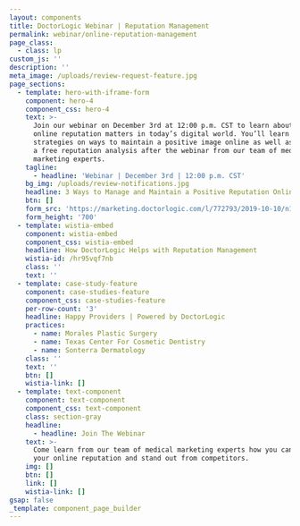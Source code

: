```yaml
---
layout: components
title: DoctorLogic Webinar | Reputation Management
permalink: webinar/online-reputation-management
page_class:
  - class: lp
custom_js: ''
description: ''
meta_image: /uploads/review-request-feature.jpg
page_sections:
  - template: hero-with-iframe-form
    component: hero-4
    component_css: hero-4
    text: >-
      Join our webinar on December 3rd at 12:00 p.m. CST to learn about why your
      online reputation matters in today’s digital world. You’ll learn 3 proven
      strategies on ways to maintain a positive image online as well as receive
      a free reputation analysis after the webinar from our team of medical
      marketing experts.
    tagline:
      - headline: 'Webinar | December 3rd | 12:00 p.m. CST'
    bg_img: /uploads/review-notifications.jpg
    headline: 3 Ways to Manage and Maintain a Positive Reputation Online
    btn: []
    form_src: 'https://marketing.doctorlogic.com/l/772793/2019-10-10/n1wx'
    form_height: '700'
  - template: wistia-embed
    component: wistia-embed
    component_css: wistia-embed
    headline: How DoctorLogic Helps with Reputation Management
    wistia-id: /hr95vqf7nb
    class: ''
    text: ''
  - template: case-study-feature
    component: case-studies-feature
    component_css: case-studies-feature
    per-row-count: '3'
    headline: Happy Providers | Powered by DoctorLogic
    practices:
      - name: Morales Plastic Surgery
      - name: Texas Center For Cosmetic Dentistry
      - name: Sonterra Dermatology
    class: ''
    text: ''
    btn: []
    wistia-link: []
  - template: text-component
    component: text-component
    component_css: text-component
    class: section-gray
    headline:
      - headline: Join The Webinar
    text: >-
      Come learn from our team of medical marketing experts how you can improve
      your online reputation and stand out from competitors. 
    img: []
    btn: []
    link: []
    wistia-link: []
gsap: false
_template: component_page_builder
---
```


